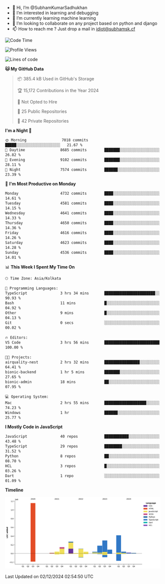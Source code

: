 - 👋 Hi, I’m @SubhamKumarSadhukhan
- 👀 I’m interested in learning and debugging
- 🌱 I’m currently learning machine learning
- 💞️ I’m looking to collaborate on any project based on python and django
- 📫 How to reach me ?
      Just drop a mail in idiot@subhamsk.cf

<!---
SubhamKumarSadhukhan/SubhamKumarSadhukhan is a ✨ special ✨ repository because its `README.md` (this file) appears on your GitHub profile.
You can click the Preview link to take a look at your changes.
--->


<!--START_SECTION:waka-->
![Code Time](http://img.shields.io/badge/Code%20Time-2%2C651%20hrs%2048%20mins-blue)

![Profile Views](http://img.shields.io/badge/Profile%20Views-1-blue)

![Lines of code](https://img.shields.io/badge/From%20Hello%20World%20I%27ve%20Written-2.9%20million%20lines%20of%20code-blue)

**🐱 My GitHub Data** 

> 📦 385.4 kB Used in GitHub's Storage 
 > 
> 🏆 15,172 Contributions in the Year 2024
 > 
> 🚫 Not Opted to Hire
 > 
> 📜 25 Public Repositories 
 > 
> 🔑 42 Private Repositories 
 > 
**I'm a Night 🦉** 

```text
🌞 Morning                7018 commits        █████░░░░░░░░░░░░░░░░░░░░   21.67 % 
🌆 Daytime                8685 commits        ███████░░░░░░░░░░░░░░░░░░   26.82 % 
🌃 Evening                9102 commits        ███████░░░░░░░░░░░░░░░░░░   28.11 % 
🌙 Night                  7574 commits        ██████░░░░░░░░░░░░░░░░░░░   23.39 % 
```
📅 **I'm Most Productive on Monday** 

```text
Monday                   4732 commits        ████░░░░░░░░░░░░░░░░░░░░░   14.61 % 
Tuesday                  4581 commits        ████░░░░░░░░░░░░░░░░░░░░░   14.15 % 
Wednesday                4641 commits        ████░░░░░░░░░░░░░░░░░░░░░   14.33 % 
Thursday                 4650 commits        ████░░░░░░░░░░░░░░░░░░░░░   14.36 % 
Friday                   4616 commits        ████░░░░░░░░░░░░░░░░░░░░░   14.26 % 
Saturday                 4623 commits        ████░░░░░░░░░░░░░░░░░░░░░   14.28 % 
Sunday                   4536 commits        ████░░░░░░░░░░░░░░░░░░░░░   14.01 % 
```


📊 **This Week I Spent My Time On** 

```text
🕑︎ Time Zone: Asia/Kolkata

💬 Programming Languages: 
TypeScript               3 hrs 34 mins       ███████████████████████░░   90.93 % 
Bash                     11 mins             █░░░░░░░░░░░░░░░░░░░░░░░░   04.92 % 
Other                    9 mins              █░░░░░░░░░░░░░░░░░░░░░░░░   04.13 % 
Git                      0 secs              ░░░░░░░░░░░░░░░░░░░░░░░░░   00.02 % 

🔥 Editors: 
VS Code                  3 hrs 56 mins       █████████████████████████   100.00 % 

🐱‍💻 Projects: 
airquality-nest          2 hrs 32 mins       ████████████████░░░░░░░░░   64.41 % 
bionic-backend           1 hr 5 mins         ███████░░░░░░░░░░░░░░░░░░   27.65 % 
bionic-admin             18 mins             ██░░░░░░░░░░░░░░░░░░░░░░░   07.95 % 

💻 Operating System: 
Mac                      2 hrs 55 mins       ███████████████████░░░░░░   74.23 % 
Windows                  1 hr                ██████░░░░░░░░░░░░░░░░░░░   25.77 % 
```

**I Mostly Code in JavaScript** 

```text
JavaScript               40 repos            ███████████░░░░░░░░░░░░░░   43.48 % 
TypeScript               29 repos            ████████░░░░░░░░░░░░░░░░░   31.52 % 
Python                   8 repos             ██░░░░░░░░░░░░░░░░░░░░░░░   08.70 % 
HCL                      3 repos             █░░░░░░░░░░░░░░░░░░░░░░░░   03.26 % 
Dart                     1 repo              ░░░░░░░░░░░░░░░░░░░░░░░░░   01.09 % 
```



**Timeline**

![Lines of Code chart](https://raw.githubusercontent.com/SubhamKumarSadhukhan/SubhamKumarSadhukhan/main/assets/bar_graph.png)


 Last Updated on 02/12/2024 02:54:50 UTC
<!--END_SECTION:waka-->
